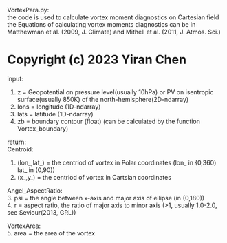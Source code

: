 VortexPara.py:<br>
the code is used to calculate vortex moment diagnostics on Cartesian field  <br>
the Equations of calculating vortex moments diagnostics can be in Matthewman et al. (2009, J. Climate) and Mithell et al. (2011, J. Atmos. Sci.) <br>
# Copyright (c) 2023 Yiran Chen

input: 
1. z = Geopotential on pressure level(usually 10hPa) or PV on isentropic surface(usually 850K) of the north-hemisphere(2D-ndarray) 
2. lons = longitude (1D-ndarray)
3. lats = latitude (1D-ndarray)
4. zb = boundary contour (float) (can be calculated by the function Vortex_boundary)

return:<br>
Centroid:<br>
1. (lon_,lat_) = the centriod of vortex in Polar coordinates (lon_ in {0,360) lat_ in (0,90))<br>
2. (x_,y_) = the centriod of vortex in Cartsian coordinates<br>

Angel_AspectRatio:<br>
3. psi = the angle between x-axis and major axis of ellipse (in {0,180))<br>
4. r = aspect ratio, the ratio of major axis to minor axis (>1, usually 1.0-2.0, see Seviour(2013, GRL))<br>

VortexArea:<br>
5. area = the area of the vortex
